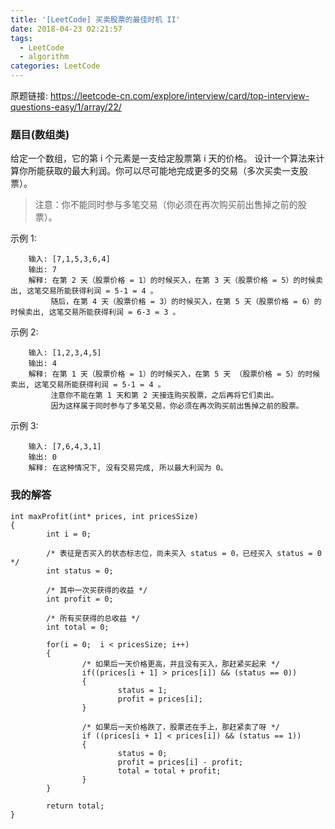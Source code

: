 ```yaml
---
title: '[LeetCode] 买卖股票的最佳时机 II'
date: 2018-04-23 02:21:57
tags:
  - LeetCode
  - algorithm
categories: LeetCode
---
```


原题链接: <https://leetcode-cn.com/explore/interview/card/top-interview-questions-easy/1/array/22/>

### 题目(数组类)

给定一个数组，它的第 i 个元素是一支给定股票第 i 天的价格。
设计一个算法来计算你所能获取的最大利润。你可以尽可能地完成更多的交易（多次买卖一支股票）。

> 注意：你不能同时参与多笔交易（你必须在再次购买前出售掉之前的股票）。

示例 1:

        输入: [7,1,5,3,6,4]
        输出: 7
        解释: 在第 2 天（股票价格 = 1）的时候买入，在第 3 天（股票价格 = 5）的时候卖出, 这笔交易所能获得利润 = 5-1 = 4 。
             随后，在第 4 天（股票价格 = 3）的时候买入，在第 5 天（股票价格 = 6）的时候卖出, 这笔交易所能获得利润 = 6-3 = 3 。

示例 2:

        输入: [1,2,3,4,5]
        输出: 4
        解释: 在第 1 天（股票价格 = 1）的时候买入，在第 5 天 （股票价格 = 5）的时候卖出, 这笔交易所能获得利润 = 5-1 = 4 。
             注意你不能在第 1 天和第 2 天接连购买股票，之后再将它们卖出。
             因为这样属于同时参与了多笔交易，你必须在再次购买前出售掉之前的股票。

示例 3:

        输入: [7,6,4,3,1]
        输出: 0
        解释: 在这种情况下, 没有交易完成, 所以最大利润为 0。

### 我的解答

```
int maxProfit(int* prices, int pricesSize)
{
        int i = 0;

        /* 表征是否买入的状态标志位，尚未买入 status = 0，已经买入 status = 0 */
        int status = 0;

        /* 其中一次买获得的收益 */
        int profit = 0;

        /* 所有买获得的总收益 */
        int total = 0;

        for(i = 0;  i < pricesSize; i++)
        {
                /* 如果后一天价格更高，并且没有买入，那赶紧买起来 */
                if((prices[i + 1] > prices[i]) && (status == 0))
                {
                        status = 1;
                        profit = prices[i];
                }

                /* 如果后一天价格跌了，股票还在手上，那赶紧卖了呀 */
                if ((prices[i + 1] < prices[i]) && (status == 1)) 
                {
                        status = 0;
                        profit = prices[i] - profit;
                        total = total + profit;
                }
        }

        return total;
}
```
